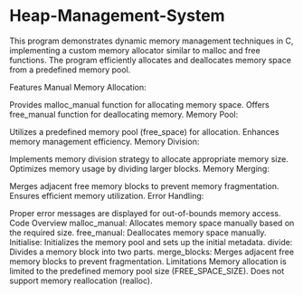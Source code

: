 # Heap-Management-System

This program demonstrates dynamic memory management techniques in C, implementing a custom memory allocator similar to malloc and free functions. The program efficiently allocates and deallocates memory space from a predefined memory pool.


Features
Manual Memory Allocation:

Provides malloc_manual function for allocating memory space.
Offers free_manual function for deallocating memory.
Memory Pool:

Utilizes a predefined memory pool (free_space) for allocation.
Enhances memory management efficiency.
Memory Division:

Implements memory division strategy to allocate appropriate memory size.
Optimizes memory usage by dividing larger blocks.
Memory Merging:

Merges adjacent free memory blocks to prevent memory fragmentation.
Ensures efficient memory utilization.
Error Handling:

Proper error messages are displayed for out-of-bounds memory access.
Code Overview
malloc_manual: Allocates memory space manually based on the required size.
free_manual: Deallocates memory space manually.
Initialise: Initializes the memory pool and sets up the initial metadata.
divide: Divides a memory block into two parts.
merge_blocks: Merges adjacent free memory blocks to prevent fragmentation.
Limitations
Memory allocation is limited to the predefined memory pool size (FREE_SPACE_SIZE).
Does not support memory reallocation (realloc).
